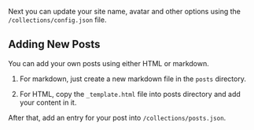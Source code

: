 Next you can update your site name, avatar and other options using the `/collections/config.json` file.

## Adding New Posts

You can add your own posts using either HTML or markdown.

1. For markdown, just create a new markdown file in the `posts` directory.

2. For HTML, copy the `_template.html` file into posts directory and add your content in it.

After that, add an entry for your post into `/collections/posts.json`.

